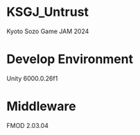 # KSGJ_Untrust
Kyoto Sozo Game JAM 2024

# Develop Environment
Unity 6000.0.26f1

# Middleware
FMOD 2.03.04



